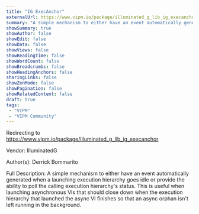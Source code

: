 ```yaml
---
title: "IG ExecAnchor"
externalUrl: https://www.vipm.io/package/illuminated_g_lib_ig_execanchor
summary: "A simple mechanism to either have an event automatically generated when a launching execution hierarchy goes idle or provide the ability to poll the calling execution hierarchy's status."
showSummary: true
showAuthor: false
showEdit: false
showData: false
showViews: false
showReadingTime: false
showWordCount: false
showBreadcrumbs: false
showHeadingAnchors: false
sharingLinks: false
showZenMode: false
showPagination: false
showRelatedContent: false
draft: true
tags:
 - "VIPM"
 - "VIPM Community"
---
```


Redirecting to https://www.vipm.io/package/illuminated_g_lib_ig_execanchor

Vendor: IlluminatedG

Author(s): Derrick Bommarito
 
Full Description:
A simple mechanism to either have an event automatically generated when a launching execution hierarchy goes idle or provide the ability to poll the calling execution hierarchy's status. This is useful when launching asynchronous VIs that should close down when the execution hierarchy that launched the async VI finishes so that an async orphan isn't left running in the background.